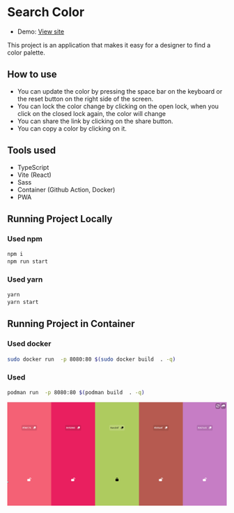 # Search Color
- Demo: [View site](https://weldone-dev.github.io/search-color/)

This project is an application that makes it easy for a designer to find a color palette.

## How to use
- You can update the color by pressing the space bar on the keyboard or the reset button on the right side of the screen.
- You can lock the color change by clicking on the open lock, when you click on the closed lock again, the color will change
- You can share the link by clicking on the share button.
- You can copy a color by clicking on it.

## Tools used
- TypeScript
- Vite (React) 
- Sass
- Container (Github Action, Docker) 
- PWA

## Running Project Locally
### Used npm 
```bash
npm i 
npm run start
```
### Used yarn
```bash
yarn
yarn start
```

## Running Project in Container
### Used docker
```bash
sudo docker run  -p 8080:80 $(sudo docker build  . -q)
```
### Used 
```bash
podman run  -p 8080:80 $(podman build  . -q)
```

![](https://github.com/weldone-dev/search-color/blob/main/demo.gif?raw=true)